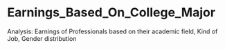 # Earnings_Based_On_College_Major
Analysis: Earnings of Professionals based on their academic field, Kind of Job, Gender distribution

